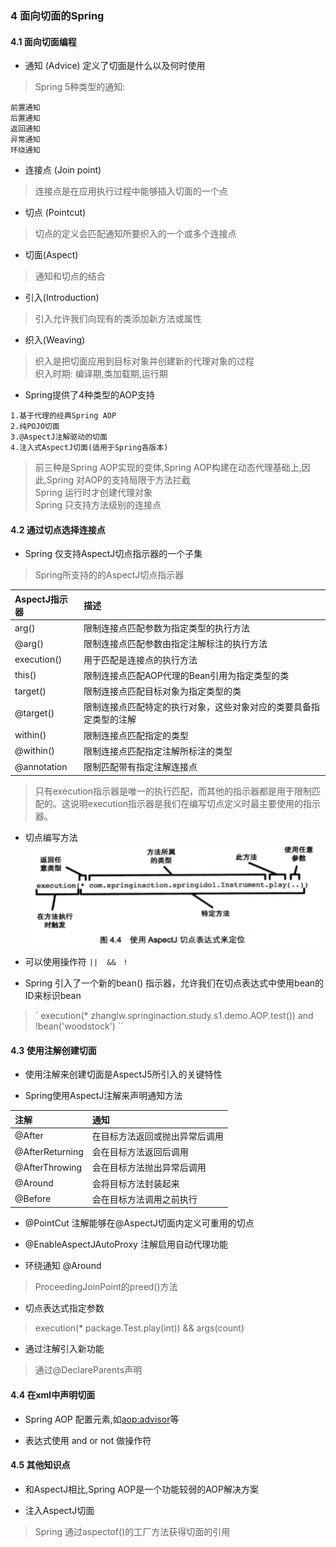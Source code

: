 ### 4 面向切面的Spring

#### 4.1 面向切面编程

* 通知 (Advice) 定义了切面是什么以及何时使用  
> Spring 5种类型的通知:

```
前置通知
后置通知
返回通知
异常通知
环绕通知
```

* 连接点 (Join point)    
>连接点是在应用执行过程中能够插入切面的一个点

* 切点 (Pointcut)   
>切点的定义会匹配通知所要织入的一个或多个连接点

* 切面(Aspect)
> 通知和切点的结合

* 引入(Introduction)
> 引入允许我们向现有的类添加新方法或属性

* 织入(Weaving)
> 织入是把切面应用到目标对象并创建新的代理对象的过程   
> 织入时期: 编译期,类加载期,运行期

* Spring提供了4种类型的AOP支持

```
1.基于代理的经典Spring AOP
2.纯POJO切面
3.@AspectJ注解驱动的切面
4.注入式AspectJ切面(适用于Spring各版本)
```

> 前三种是Spring AOP实现的变体,Spring AOP构建在动态代理基础上,因此,Spring 对AOP的支持局限于方法拦截   
> Spring 运行时才创建代理对象   
> Spring 只支持方法级别的连接点

#### 4.2 通过切点选择连接点

* Spring 仅支持AspectJ切点指示器的一个子集
>Spring所支持的的AspectJ切点指示器

|AspectJ指示器|描述|
|:---|:-----|
|arg()|限制连接点匹配参数为指定类型的执行方法|
|@arg()|限制连接点匹配参数由指定注解标注的执行方法|
|execution()|用于匹配是连接点的执行方法|
|this()|限制连接点匹配AOP代理的Bean引用为指定类型的类|
|target()|限制连接点匹配目标对象为指定类型的类|
|@target()|限制连接点匹配特定的执行对象，这些对象对应的类要具备指定类型的注解|
|within()|限制连接点匹配指定的类型|
|@within()|限制连接点匹配指定注解所标注的类型|
|@annotation|限制匹配带有指定注解连接点|

> 只有execution指示器是唯一的执行匹配，而其他的指示器都是用于限制匹配的。这说明execution指示器是我们在编写切点定义时最主要使用的指示器。

* 切点编写方法
![切点表达式](..\img\aop1.png)

* 可以使用操作符 `||  &&　!`

* Spring 引入了一个新的bean() 指示器，允许我们在切点表达式中使用bean的ID来标识bean
> ` execution(* zhanglw.springinaction.study.s1.demo.AOP.test()) and !bean('woodstock') ``


#### 4.3 使用注解创建切面

* 使用注解来创建切面是AspectJ5所引入的关键特性

* Spring使用AspectJ注解来声明通知方法

|注解|通知|
|:----|:----|
|@After|在目标方法返回或抛出异常后调用|
|@AfterReturning|会在目标方法返回后调用|
|@AfterThrowing|会在目标方法抛出异常后调用|
|@Around|会将目标方法封装起来|
|@Before|会在目标方法调用之前执行|

* @PointCut 注解能够在@AspectJ切面内定义可重用的切点

* @EnableAspectJAutoProxy 注解启用自动代理功能

* 环绕通知 @Around  
> ProceedingJoinPoint的preed()方法

* 切点表达式指定参数 
> execution(* package.Test.play(int)) && args(count)

* 通过注解引入新功能
> 通过@DeclareParents声明


#### 4.4 在xml中声明切面

* Spring AOP 配置元素,如<aop:advisor>等

* 表达式使用 and or  not 做操作符

#### 4.5 其他知识点

* 和AspectJ相比,Spring AOP是一个功能较弱的AOP解决方案

* 注入AspectJ切面
> Spring 通过aspectof()的工厂方法获得切面的引用

